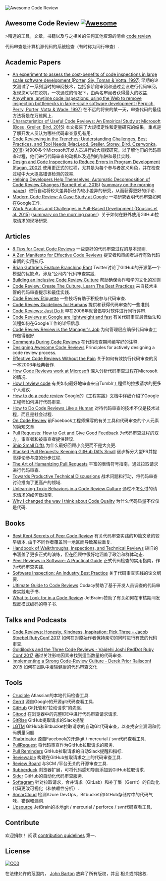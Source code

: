 <div class="github-widget" data-repo="joho/awesome-code-review"></div>
<script async src="https://pagead2.googlesyndication.com/pagead/js/adsbygoogle.js"></script><ins class="adsbygoogle" style="display:block" data-ad-client="ca-pub-6890694312814945" data-ad-slot="5473692530" data-ad-format="auto"  data-full-width-responsive="true"></ins><script>(adsbygoogle = window.adsbygoogle || []).push({});</script>
<img src="https://raw.githubusercontent.com/joho/awesome-code-review/master/Awesome Code Review.png" alt="Awesome Code Review" />

## Awesome Code Review [![Awesome](https://cdn.rawgit.com/sindresorhus/awesome/d7305f38d29fed78fa85652e3a63e154dd8e8829/media/badge.svg)](https://github.com/sindresorhus/awesome)

&gt;精选的工具，文章，书籍以及与之相关的任何其他资源的清单 [code review](https://en.wikipedia.org/wiki/Code_review)

代码审查是计算机源代码的系统检查（有时称为同行审查）.



## Academic Papers

- [An experiment to assess the cost-benefits of code inspections in large scale software development (Porter, Siy, Toman & Votta, 1997)](http://laser.cs.umass.edu/courses/cs521-621.Fall10/documents/PorterSiyetal.pdf) 早期的论文测试了一系列当时的审阅技术，包括多阶段审阅和通过会议进行代码审阅，发现您可以在脱机，一次通过的情况下，由两名审阅者获得最大的收益.
- [Anywhere, anytime code inspections: using the Web to remove inspection bottlenecks in large-scale software development (Perpich, Perry, Porter, Votta & Wade, 1997)](https://dl.acm.org/citation.cfm?id=253234) 在不远的将来的某一天，审查代码的最佳方法将是在万维网上.
- [Characteristics of Useful Code Reviews: An Empirical Study at Microsoft (Bosu, Greiler, Bird, 2015)](https://www.michaelagreiler.com/wp-content/uploads/2019/02/Characteristics-Of-Useful-Comments.pdf) 本文报告了大规模定性和定量研究的结果，重点是了解开发人员认为哪些代码审查意见有用.  
- [Code Reviewing in the Trenches: Understanding Challenges, Best Practices, and Tool Needs (MacLeod, Greiler, Storey, Bird, Czerwonka, 2018)](https://www.michaelagreiler.com/wp-content/uploads/2019/03/Code-Reviewing-in-the-Trenches-Understanding-Challenges-Best-Practices-and-Tool-Needs.pdf) 对900多个Microsoft开发人员进行的大规模研究，以了解他们的代码审查过程，他们进行代码审查的动机以及遇到的陷阱和最佳实践.
- [Design and Code Inspections to Reduce Errors in Program Development (Fagan, 2002)](https://link.springer.com/chapter/10.1007/978-3-642-59412-0_35) 使用更正式的过程，尤其是为每个参与者定义角色，并在检查过程中大大提高错误检测的效率.
- [Helping Developers Help Themselves: Automatic Decomposition of Code Review Changes (Barnett et al. 2015)](http://research.microsoft.com/pubs/238937/barnett2015hdh.pdf) ([summary on the morning paper](https://blog.acolyer.org/2015/06/26/helping-developers-help-themselves-automatic-decomposition-of-code-review-changes/)）进行自动将较大差异拆分为较小差异的研究，从而获得更好的评论.
- [Modern Code Review: A Case Study at Google](https://sback.it/publications/icse2018seip.pdf) 一项研究表明代码审查如何在Google工作.
- [Work Practices and Challenges in Pull-Based Development (Gousios et al. 2015)](https://sback.it/publications/icse2016b.pdf) ([summary on the morning paper](https://blog.acolyer.org/2015/06/23/work-practices-and-challenges-in-pull-based-development/)）关于如何在野外使用GitHub拉取请求的现场研究.

## Articles

- [8 Tips for Great Code Reviews](https://kellysutton.com/2018/10/08/8-tips-for-great-code-reviews.html) 一些更好的代码审查过程的基本规则.
- [A Zen Manifesto for Effective Code Reviews](https://medium.freecodecamp.org/a-zen-manifesto-for-effective-code-reviews-e30b5c95204a) 提交者和审阅者进行有效代码审阅的实用技巧.
- [Brian Guthrie's Feature Branching Rant](https://twitter.com/bguthrie/status/937750796334174209) Twitter讨论了GitHub的开源第一个模型的优缺点，涉及“公司内”代码审查实践.
- [Building an Inclusive Code Review Culture](https://blog.plaid.com/building-an-inclusive-code-review-culture/) 帮助确保协作和学习文化的准则
- [Code Review: Create The Culture, Learn The Best Practices](https://codingsans.com/blog/code-review) 来自技术主管的代码审查提示和最佳实践.
- [Code Review Etiquette](https://css-tricks.com/code-review-etiquette/) 一些技巧有助于积极参与代码审查.
- [Code Review Guidelines for Humans](https://phauer.com/2018/code-review-guidelines/) 提供和获得代码审查的一些准则.
- [Code Reviews: Just Do It](https://blog.codinghorror.com/code-reviews-just-do-it/) 早在2006年就曾倡导对软件进行同行评审.
- [Code Reviews at Google are lightweight and fast](https://www.michaelagreiler.com/code-reviews-at-google/) 有关代码审查最佳做法和流程如何在Google工作的详细信息.
- [Code Review Review is the Manager's Job](https://hecate.co/blog/code-review-review-is-the-managers-job) 为何管理层应确保代码审查工作做得很好.
- [Comments During Code Reviews](https://medium.com/@otarutunde/comments-during-code-reviews-2cb7791e1ac7) 在代码检查期间编写好的注释.
- [Designing Awesome Code Reviews](https://medium.com/unpacking-trunk-club/designing-awesome-code-reviews-5a0d9cd867e3) Principles for actively designing a code review process.
- [Effective Code Reviews Without the Pain](https://www.developer.com/tech/article.php/3579756/Effective-Code-Reviews-Without-the-Pain.htm) 关于如何有效执行代码审查的另一本2006年经典著作.
- [How Code Reviews work at Microsoft](https://www.michaelagreiler.com/code-reviews-at-microsoft-how-to-code-review-at-a-large-software-company/) 深入分析代码审查过程在Microsoft的情况.
- [How I review code](https://engineering.tumblr.com/post/170040992289/how-i-review-code) 有关如何最好地审查来自Tumblr工程师的拉拔请求的更多个人建议.
- [How to do a code review](https://google.github.io/eng-practices/review/reviewer/) Google的《工程实践》文档中详细介绍了Google工程师如何进行代码审查.
- [How to Do Code Reviews Like a Human](https://mtlynch.io/human-code-reviews-1/) 对待代码审查的技术不仅是技术过程，而且是社会过程.
- [On Code Review](https://medium.com/@schrockn/on-code-reviews-b1c7c94d868c) 前Facebook工程师撰写的有关工具和代码审查的个人元素的简短文章.
- [Pull Requests: How to Get and Give Good Feedback](https://kickstarter.engineering/pull-requests-how-to-get-and-give-good-feedback-f573469f0c44) 为代码审查过程的双方，审查者和被审查者提供建议.
- [Ship Small Diffs](https://blog.skyliner.io/ship-small-diffs-741308bec0d1) 为什么最好回顾小变更而不是大变更.
- [Stacked Pull Requests: Keeping GitHub Diffs Small](https://graysonkoonce.com/stacked-pull-requests-keeping-github-diffs-small/) 逐步拆分大型PR并提高评论参与度的分步过程.
- [The Art of Humanizing Pull Requests](https://blog.usejournal.com/the-art-of-humanizing-pull-requests-prs-b520588eb345) 丰富的表情符号指南，通过拉取请求进行代码审查.
- [Towards Productive Technical Discussions](https://cate.blog/2018/07/03/towards-productive-technical-discussions/) 战术问题和行动，将代码审查讨论推向了更高产的领域.
- [Unlearning Toxic Behaviors in a Code Review Culture](https://medium.com/@sandya.sankarram/unlearning-toxic-behaviors-in-a-code-review-culture-b7c295452a3c) 通过不怎么过的请求请求的如何做指南.
- [Why I changed the way I think about Code Quality](https://medium.freecodecamp.org/why-i-changed-the-way-i-think-about-code-quality-88c5d8d57e68) 为什么代码质量不仅仅是代码.

## Books

- [Best Kept Secrets of Peer Code Review](https://www.goodreads.com/book/show/1563457.Best_Kept_Secrets_of_Peer_Code_Review)  有关代码审查实践的10篇文章的较早版本.  由于不同作者覆盖同一地区而导致某些重复.
- [Handbook of Walkthroughs, Inspections, and Technical Reviews](https://www.amazon.com/Handbook-Walkthroughs-Inspections-Technical-Reviews/dp/0932633196) 较旧的书涵盖了更多正式的演练，但在回顾中很好地涵盖了政治和群体动态.
- [Peer Reviews in Software: A Practical Guide](https://www.amazon.com/Peer-Reviews-Software-Practical-Guide/dp/0201734850) 正式代码检查的实用指南，作为代码审查实践.
- [Software Inspection: An Industry Best Practice](https://www.amazon.com/Software-Inspection-Industry-Best-Practice/dp/0818673400) 关于代码审查实践的论文纲要.
- [Ultimate Guide to Code Reviews](https://www.codacy.com/ebooks/guide-to-code-reviews) Codacy赞助了基于开发人员调查的代码审查实践电子书.
- [What to Look for in a Code Review](https://leanpub.com/whattolookforinacodereview) JetBrains赞助了有关如何在审核期间发现反模式编码的电子书.

## Talks and Podcasts

- [Code Reviews: Honesty, Kindness, Inspiration: Pick Three - Jacob Stoebel RubyConf 2017](http://confreaks.tv/videos/rubyconf2017-code-reviews-honesty-kindness-inspiration-pick-three) 如何在对原始作者保持亲切的同时进行有效的代码审查.
- [Goldilocks and the Three Code Reviews - Vaidehi Joshi RedDot Ruby Conf 2017](https://confreaks.tv/videos/reddotrubyconf2017-goldilocks-and-the-three-code-reviews) 通过关注影响因素来找到适当数量的代码审查.
- [Implementing a Strong Code-Review Culture - Derek Prior Railsconf 2015](https://www.youtube.com/watch?v=PJjmw9TRB7s) 如何在团队中灌输健康的代码审查文化.

## Tools

- [Crucible](https://www.atlassian.com/software/crucible) Atlassian的本地代码检查工具.
- [Gerrit](https://www.gerritcodereview.com/) 源自Google的开源git代码查看工具.
- [GitHub](https://github.com) Git托管和“拉动请求”的先驱.
- [Gitpod](https://gitpod.io) 在浏览器中的完整IDE中进行代码审查请求请求.
- [GitRise](https://www.gitrise.com/) GitHub提取请求的Slack提醒
- [LGTM](https://lgtm.com) GitHub和Bitbucket拉取请求的自动Git代码审查，以查找安全漏洞和代码质量问题.
- [Phabricator](https://www.phacility.com/phabricator/) 源自Facebook的开源git / mercurial / svn代码查看工具.
- [PullRequest](https://www.pullrequest.com/) 将代码审查作为GitHub拉取请求的服务.
- [Pull Reminders](https://pullreminders.com) GitHub拉取请求的自动Slack提醒和指标.
- [Reviewable](https://reviewable.io/) 构建在GitHub拉取请求之上的代码审查工具.
- [Review Board](https://www.reviewboard.org/) 与SCM /平台无关的开源审查工具.
- [Rubberduck](https://www.rubberduck.io) 浏览器扩展，可将代码感知导航添加到GitHub拉取请求.
- [Sider](https://sider.review/) GitHub的自动化代码审查服务.
- [Softagram](https://softagram.com/) 针对拉取请求，合并请求（GitLab）和补丁集（Gerrit）的自动化代码更改可视化（和依赖性分析）.
- [SonarCloud](https://sonarcloud.io) 检测Azure DevOps，Bitbucket和GitHub存储库中的代码气味，错误和漏洞.
- [Upsource](https://www.jetbrains.com/upsource/) JetBrain的本地git / mercurial / perforce / svn代码查看工具.

## Contribute

 欢迎捐款！  阅读 [contribution guidelines](https://github.com/joho/awesome-code-review/blob/master/contributing.md) 第一.

## License

[![CC0](http://mirrors.creativecommons.org/presskit/buttons/88x31/svg/cc-zero.svg)](http://creativecommons.org/publicdomain/zero/1.0)

在法律允许的范围内， [John Barton](https://johnbarton.co) 放弃了所有版权，并且
相关或邻接权.
